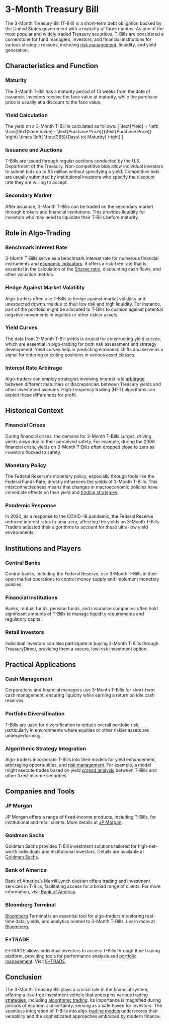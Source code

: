 # 3-Month Treasury Bill

The 3-Month Treasury Bill (T-Bill) is a short-term debt obligation backed by the United States government with a maturity of three months. As one of the most popular and widely traded Treasury securities, T-Bills are considered a cornerstone for fund managers, investors, and financial institutions for various strategic reasons, including [risk management](../r/risk_management.md), liquidity, and yield generation.

## Characteristics and Function

### Maturity
The 3-Month T-Bill has a maturity period of 13 weeks from the date of issuance. Investors receive the face value at maturity, while the purchase price is usually at a discount to the face value.

### Yield Calculation
The yield on a 3-Month T-Bill is calculated as follows:
\[ \text{Yield} = \left( \frac{\text{Face Value} - \text{Purchase Price}}{\text{Purchase Price}} \right) \times \left( \frac{365}{Days\ to\ Maturity} \right) \]

### Issuance and Auctions
T-Bills are issued through regular auctions conducted by the U.S. Department of the Treasury. Non-competitive bids allow individual investors to submit bids up to $5 million without specifying a yield. Competitive bids are usually submitted by institutional investors who specify the discount rate they are willing to accept.

### Secondary Market
After issuance, 3-Month T-Bills can be traded on the secondary market through brokers and financial institutions. This provides liquidity for investors who may need to liquidate their T-Bills before maturity.

## Role in Algo-Trading

### Benchmark Interest Rate
3-Month T-Bills serve as a benchmark interest rate for numerous financial instruments and [economic indicators](../e/economic_indicators.md). It offers a risk-free rate that is essential in the calculation of the [Sharpe ratio](../s/sharpe_ratio.md), discounting cash flows, and other valuation metrics.

### Hedge Against Market Volatility
Algo-traders often use T-Bills to hedge against market volatility and unexpected downturns due to their low risk and high liquidity. For instance, part of the portfolio might be allocated to T-Bills to cushion against potential negative movements in equities or other riskier assets.

### Yield Curves
The data from 3-Month T-Bill yields is crucial for constructing yield curves, which are essential in algo-trading for both risk assessment and strategy development. Yield curves help in predicting economic shifts and serve as a signal for entering or exiting positions in various asset classes.

### Interest Rate Arbitrage
Algo-traders can employ strategies involving interest rate [arbitrage](../a/arbitrage.md) between different maturities or discrepancies between Treasury yields and other investment avenues. High-frequency trading (HFT) algorithms can exploit these differences for profit.

## Historical Context

### Financial Crises
During financial crises, the demand for 3-Month T-Bills surges, driving yields down due to their perceived safety. For example, during the 2008 financial crisis, yields on 3-Month T-Bills often dropped close to zero as investors flocked to safety.

### Monetary Policy
The Federal Reserve's monetary policy, especially through tools like the Federal Funds Rate, directly influences the yields of 3-Month T-Bills. This interconnectedness means that changes in macroeconomic policies have immediate effects on their yield and [trading strategies](../t/trading_strategies.md).

### Pandemic Response
In 2020, as a response to the COVID-19 pandemic, the Federal Reserve reduced interest rates to near zero, affecting the yields on 3-Month T-Bills. Traders adjusted their algorithms to account for these ultra-low yield environments.

## Institutions and Players

### Central Banks
Central banks, including the Federal Reserve, use 3-Month T-Bills in their open market operations to control money supply and implement monetary policies.

### Financial Institutions
Banks, mutual funds, pension funds, and insurance companies often hold significant amounts of T-Bills to manage liquidity requirements and regulatory capital.

### Retail Investors
Individual investors can also participate in buying 3-Month T-Bills through TreasuryDirect, providing them a secure, low-risk investment option.

## Practical Applications

### Cash Management
Corporations and financial managers use 3-Month T-Bills for short-term cash management, ensuring liquidity while earning a return on idle cash reserves.

### Portfolio Diversification
T-Bills are used for diversification to reduce overall portfolio risk, particularly in environments where equities or other riskier assets are underperforming.

### Algorithmic Strategy Integration
Algo-traders incorporate T-Bills into their models for yield enhancement, arbitraging opportunities, and [risk management](../r/risk_management.md). For example, a model might execute trades based on yield [spread analysis](../s/spread_analysis.md) between T-Bills and other fixed-income securities.

## Companies and Tools

### JP Morgan
JP Morgan offers a range of fixed-income products, including T-Bills, for institutional and retail clients. More details at [JP Morgan](https://www.jpmorgan.com/wealth-management).

### Goldman Sachs
Goldman Sachs provides T-Bill investment solutions tailored for high-net-worth individuals and institutional investors. Details are available at [Goldman Sachs](https://www.goldmansachs.com/).

### Bank of America
Bank of America’s Merrill Lynch division offers trading and investment services in T-Bills, facilitating access for a broad range of clients. For more information, visit [Bank of America](https://www.bofaml.com/).

### Bloomberg Terminal
[Bloomberg](../b/bloomberg.md) Terminal is an essential tool for algo-traders monitoring real-time data, yields, and analytics related to 3-Month T-Bills. Learn more at [Bloomberg](https://www.bloomberg.com/professional/solution/bloomberg-terminal/).

### E*TRADE
E*TRADE allows individual investors to access T-Bills through their trading platform, providing tools for performance analysis and [portfolio management](../p/portfolio_management.md). Visit [E*TRADE](https://us.etrade.com/).

## Conclusion

The 3-Month Treasury Bill plays a crucial role in the financial system, offering a risk-free investment vehicle that underpins various [trading strategies](../t/trading_strategies.md), including [algorithmic trading](../a/algorithmic_trading.md). Its importance is magnified during periods of economic uncertainty, serving as a safe haven for investors. The seamless integration of T-Bills into algo-[trading models](../t/trading_models.md) underscores their versatility and the sophisticated approaches embraced by modern finance.
